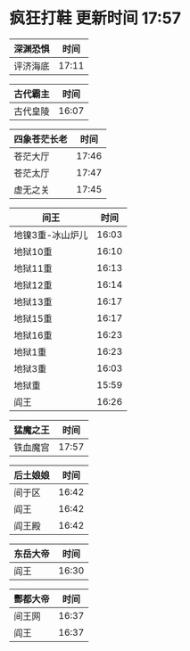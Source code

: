 # 疯狂打鞋 更新时间 17:57

| 深渊恐惧   | 时间    |
|--------|-------|
| 评济海底 | 17:11 |

| 古代霸主   | 时间    |
|--------|-------|
| 古代皇陵 | 16:07 |

| 四象苍茫长老   | 时间    |
|--------|-------|
| 苍茫大厅 | 17:46 |
| 苍茫太厅 | 17:47 |
| 虚无之关 | 17:45 |

| 间王   | 时间    |
|--------|-------|
| 地镍3重-冰山炉儿 | 16:03 |
| 地狱10重 | 16:10 |
| 地狱11重 | 16:13 |
| 地狱12重 | 16:14 |
| 地狱13重 | 16:17 |
| 地狱15重 | 16:17 |
| 地狱16重 | 16:23 |
| 地狱1重 | 16:23 |
| 地狱3重 | 16:03 |
| 地狱重 | 15:59 |
| 阎王 | 16:26 |

| 猛魔之王   | 时间    |
|--------|-------|
| 铁血魔宫 | 17:57 |

| 后土娘娘   | 时间    |
|--------|-------|
| 间于区 | 16:42 |
| 阎王 | 16:42 |
| 阎王殿 | 16:42 |

| 东岳大帝   | 时间    |
|--------|-------|
| 阎王 | 16:30 |

| 酆都大帝   | 时间    |
|--------|-------|
| 间王网 | 16:37 |
| 阎王 | 16:37 |